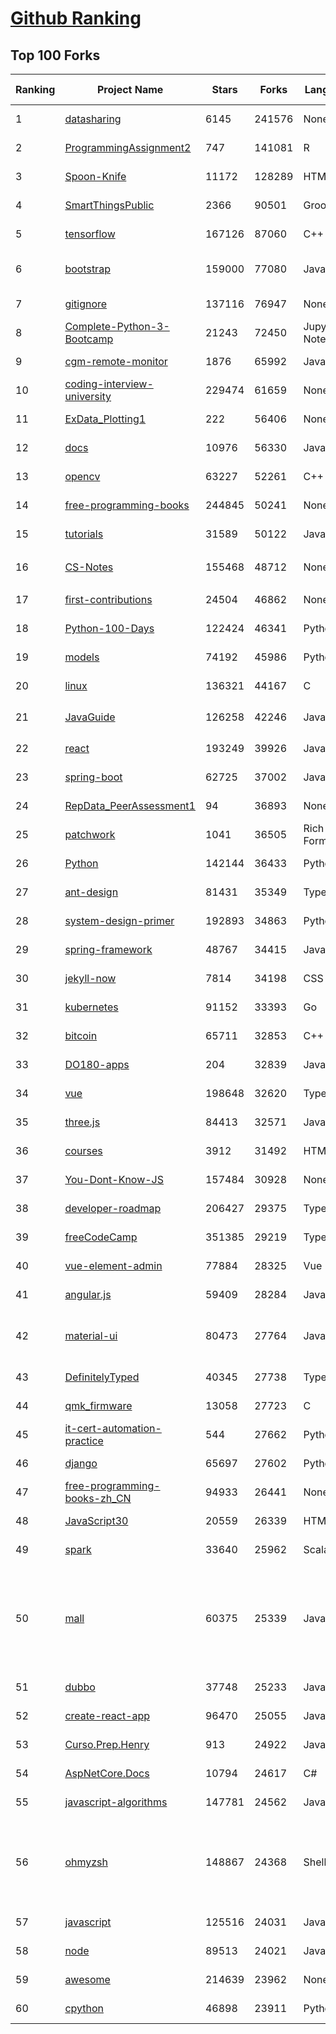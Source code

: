 [Github Ranking](../README.md)
==========

## Top 100 Forks

| Ranking | Project Name | Stars | Forks | Language | Open Issues | Description | Last Commit |
| ------- | ------------ | ----- | ----- | -------- | ----------- | ----------- | ----------- |
| 1 | [datasharing](https://github.com/jtleek/datasharing) | 6145 | 241576 | None | 295 | The Leek group guide to data sharing  | 2022-07-22T18:34:33Z |
| 2 | [ProgrammingAssignment2](https://github.com/rdpeng/ProgrammingAssignment2) | 747 | 141081 | R | 182 | Repository for Programming Assignment 2 for R Programming on Coursera | 2022-08-14T21:20:54Z |
| 3 | [Spoon-Knife](https://github.com/octocat/Spoon-Knife) | 11172 | 128289 | HTML | 1459 | This repo is for demonstration purposes only. | 2022-08-15T20:59:29Z |
| 4 | [SmartThingsPublic](https://github.com/SmartThingsCommunity/SmartThingsPublic) | 2366 | 90501 | Groovy | 60 | SmartThings open-source DeviceType Handlers and SmartApps code | 2022-08-15T11:04:08Z |
| 5 | [tensorflow](https://github.com/tensorflow/tensorflow) | 167126 | 87060 | C++ | 2127 | An Open Source Machine Learning Framework for Everyone | 2022-08-16T02:41:43Z |
| 6 | [bootstrap](https://github.com/twbs/bootstrap) | 159000 | 77080 | JavaScript | 266 | The most popular HTML, CSS, and JavaScript framework for developing responsive, mobile first projects on the web. | 2022-08-15T17:14:54Z |
| 7 | [gitignore](https://github.com/github/gitignore) | 137116 | 76947 | None | 0 | A collection of useful .gitignore templates | 2022-08-13T15:21:30Z |
| 8 | [Complete-Python-3-Bootcamp](https://github.com/Pierian-Data/Complete-Python-3-Bootcamp) | 21243 | 72450 | Jupyter Notebook | 83 | Course Files for Complete Python 3 Bootcamp Course on Udemy | 2022-08-03T08:22:14Z |
| 9 | [cgm-remote-monitor](https://github.com/nightscout/cgm-remote-monitor) | 1876 | 65992 | JavaScript | 127 | nightscout web monitor | 2022-08-15T21:31:04Z |
| 10 | [coding-interview-university](https://github.com/jwasham/coding-interview-university) | 229474 | 61659 | None | 37 | A complete computer science study plan to become a software engineer. | 2022-08-11T03:58:56Z |
| 11 | [ExData_Plotting1](https://github.com/rdpeng/ExData_Plotting1) | 222 | 56406 | None | 76 | Plotting Assignment 1 for Exploratory Data Analysis | 2022-08-02T11:34:39Z |
| 12 | [docs](https://github.com/github/docs) | 10976 | 56330 | JavaScript | 117 | The open-source repo for docs.github.com | 2022-08-16T01:59:40Z |
| 13 | [opencv](https://github.com/opencv/opencv) | 63227 | 52261 | C++ | 2132 | Open Source Computer Vision Library | 2022-08-16T02:31:55Z |
| 14 | [free-programming-books](https://github.com/EbookFoundation/free-programming-books) | 244845 | 50241 | None | 28 | :books: Freely available programming books | 2022-08-15T17:23:20Z |
| 15 | [tutorials](https://github.com/eugenp/tutorials) | 31589 | 50122 | Java | 29 | Just Announced - "Learn Spring Security OAuth":  | 2022-08-16T01:45:05Z |
| 16 | [CS-Notes](https://github.com/CyC2018/CS-Notes) | 155468 | 48712 | None | 112 | :books: 技术面试必备基础知识、Leetcode、计算机操作系统、计算机网络、系统设计 | 2022-08-11T23:59:58Z |
| 17 | [first-contributions](https://github.com/firstcontributions/first-contributions) | 24504 | 46862 | None | 9 | 🚀✨ Help beginners to contribute to open source projects | 2022-08-16T02:01:26Z |
| 18 | [Python-100-Days](https://github.com/jackfrued/Python-100-Days) | 122424 | 46341 | Python | 473 | Python - 100天从新手到大师 | 2022-08-11T07:51:19Z |
| 19 | [models](https://github.com/tensorflow/models) | 74192 | 45986 | Python | 1113 | Models and examples built with TensorFlow | 2022-08-15T21:21:07Z |
| 20 | [linux](https://github.com/torvalds/linux) | 136321 | 44167 | C | 0 | Linux kernel source tree | 2022-08-15T15:20:00Z |
| 21 | [JavaGuide](https://github.com/Snailclimb/JavaGuide) | 126258 | 42246 | Java | 66 | 「Java学习+面试指南」一份涵盖大部分 Java 程序员所需要掌握的核心知识。准备 Java 面试，首选 JavaGuide！ | 2022-08-15T14:46:24Z |
| 22 | [react](https://github.com/facebook/react) | 193249 | 39926 | JavaScript | 773 | A declarative, efficient, and flexible JavaScript library for building user interfaces. | 2022-08-15T20:29:15Z |
| 23 | [spring-boot](https://github.com/spring-projects/spring-boot) | 62725 | 37002 | Java | 548 | Spring Boot | 2022-08-16T00:59:51Z |
| 24 | [RepData_PeerAssessment1](https://github.com/rdpeng/RepData_PeerAssessment1) | 94 | 36893 | None | 6 | Peer Assessment 1 for Reproducible Research | 2022-04-16T07:45:46Z |
| 25 | [patchwork](https://github.com/jlord/patchwork) | 1041 | 36505 | Rich Text Format | 20 | All the Git-it Workshop completers!  | 2022-08-15T20:17:12Z |
| 26 | [Python](https://github.com/TheAlgorithms/Python) | 142144 | 36433 | Python | 27 | All Algorithms implemented in Python | 2022-08-15T23:43:55Z |
| 27 | [ant-design](https://github.com/ant-design/ant-design) | 81431 | 35349 | TypeScript | 820 | An enterprise-class UI design language and React UI library | 2022-08-16T02:26:24Z |
| 28 | [system-design-primer](https://github.com/donnemartin/system-design-primer) | 192893 | 34863 | Python | 164 | Learn how to design large-scale systems. Prep for the system design interview.  Includes Anki flashcards. | 2022-08-03T02:23:02Z |
| 29 | [spring-framework](https://github.com/spring-projects/spring-framework) | 48767 | 34415 | Java | 1212 | Spring Framework | 2022-08-15T23:18:55Z |
| 30 | [jekyll-now](https://github.com/barryclark/jekyll-now) | 7814 | 34198 | CSS | 142 | Build a Jekyll blog in minutes, without touching the command line. | 2022-08-14T08:21:21Z |
| 31 | [kubernetes](https://github.com/kubernetes/kubernetes) | 91152 | 33393 | Go | 1657 | Production-Grade Container Scheduling and Management | 2022-08-16T02:16:28Z |
| 32 | [bitcoin](https://github.com/bitcoin/bitcoin) | 65711 | 32853 | C++ | 460 | Bitcoin Core integration/staging tree | 2022-08-16T01:53:38Z |
| 33 | [DO180-apps](https://github.com/RedHatTraining/DO180-apps) | 204 | 32839 | JavaScript | 0 | DO180 Repository for Sample Applications | 2022-08-14T10:33:12Z |
| 34 | [vue](https://github.com/vuejs/vue) | 198648 | 32620 | TypeScript | 340 | 🖖 Vue.js is a progressive, incrementally-adoptable JavaScript framework for building UI on the web. | 2022-08-15T19:42:20Z |
| 35 | [three.js](https://github.com/mrdoob/three.js) | 84413 | 32571 | JavaScript | 352 | JavaScript 3D Library. | 2022-08-16T02:43:08Z |
| 36 | [courses](https://github.com/DataScienceSpecialization/courses) | 3912 | 31492 | HTML | 26 | Course materials for the Data Science Specialization: https://www.coursera.org/specialization/jhudatascience/1 | 2021-03-30T06:51:57Z |
| 37 | [You-Dont-Know-JS](https://github.com/getify/You-Dont-Know-JS) | 157484 | 30928 | None | 82 | A book series on JavaScript. @YDKJS on twitter. | 2022-08-14T20:12:37Z |
| 38 | [developer-roadmap](https://github.com/kamranahmedse/developer-roadmap) | 206427 | 29375 | TypeScript | 95 | Roadmap to becoming a developer in 2022 | 2022-08-16T01:21:30Z |
| 39 | [freeCodeCamp](https://github.com/freeCodeCamp/freeCodeCamp) | 351385 | 29219 | TypeScript | 142 | freeCodeCamp.org's open-source codebase and curriculum. Learn to code for free. | 2022-08-15T23:27:48Z |
| 40 | [vue-element-admin](https://github.com/PanJiaChen/vue-element-admin) | 77884 | 28325 | Vue | 1125 | :tada: A magical vue admin                                                                https://panjiachen.github.io/vue-element-admin | 2022-07-28T03:16:21Z |
| 41 | [angular.js](https://github.com/angular/angular.js) | 59409 | 28284 | JavaScript | 391 | AngularJS - HTML enhanced for web apps! | 2022-04-12T15:57:22Z |
| 42 | [material-ui](https://github.com/mui/material-ui) | 80473 | 27764 | JavaScript | 1046 | MUI Core is a collection of React UI libraries for shipping new features faster. Start with Material UI, our fully-loaded component library, or bring your own design system to our production-ready components. | 2022-08-15T21:06:59Z |
| 43 | [DefinitelyTyped](https://github.com/DefinitelyTyped/DefinitelyTyped) | 40345 | 27738 | TypeScript | 612 | The repository for high quality TypeScript type definitions. | 2022-08-16T01:56:07Z |
| 44 | [qmk_firmware](https://github.com/qmk/qmk_firmware) | 13058 | 27723 | C | 354 | Open-source keyboard firmware for Atmel AVR and Arm USB families | 2022-08-16T01:33:10Z |
| 45 | [it-cert-automation-practice](https://github.com/google/it-cert-automation-practice) | 544 | 27662 | Python | 53 | Google IT Automation with Python Professional Certificate - Practice files | 2022-08-16T02:58:38Z |
| 46 | [django](https://github.com/django/django) | 65697 | 27602 | Python | 0 | The Web framework for perfectionists with deadlines. | 2022-08-15T20:47:10Z |
| 47 | [free-programming-books-zh_CN](https://github.com/justjavac/free-programming-books-zh_CN) | 94933 | 26441 | None | 0 | :books: 免费的计算机编程类中文书籍，欢迎投稿 | 2022-08-13T10:24:50Z |
| 48 | [JavaScript30](https://github.com/wesbos/JavaScript30) | 20559 | 26339 | HTML | 0 | 30 Day Vanilla JS Challenge | 2022-08-11T19:26:32Z |
| 49 | [spark](https://github.com/apache/spark) | 33640 | 25962 | Scala | 0 | Apache Spark - A unified analytics engine for large-scale data processing | 2022-08-16T02:39:45Z |
| 50 | [mall](https://github.com/macrozheng/mall) | 60375 | 25339 | Java | 24 | mall项目是一套电商系统，包括前台商城系统及后台管理系统，基于SpringBoot+MyBatis实现，采用Docker容器化部署。 前台商城系统包含首页门户、商品推荐、商品搜索、商品展示、购物车、订单流程、会员中心、客户服务、帮助中心等模块。 后台管理系统包含商品管理、订单管理、会员管理、促销管理、运营管理、内容管理、统计报表、财务管理、权限管理、设置等模块。 | 2022-08-14T07:07:37Z |
| 51 | [dubbo](https://github.com/apache/dubbo) | 37748 | 25233 | Java | 417 | Apache Dubbo is a high-performance, java based, open source RPC framework. | 2022-08-16T01:45:04Z |
| 52 | [create-react-app](https://github.com/facebook/create-react-app) | 96470 | 25055 | JavaScript | 1405 | Set up a modern web app by running one command. | 2022-08-13T11:52:49Z |
| 53 | [Curso.Prep.Henry](https://github.com/atralice/Curso.Prep.Henry) | 913 | 24922 | JavaScript | 0 | Curso de Preparación para Ingresar a Henry. | 2022-08-16T02:46:42Z |
| 54 | [AspNetCore.Docs](https://github.com/dotnet/AspNetCore.Docs) | 10794 | 24617 | C# | 558 | Documentation for ASP.NET Core | 2022-08-16T00:07:28Z |
| 55 | [javascript-algorithms](https://github.com/trekhleb/javascript-algorithms) | 147781 | 24562 | JavaScript | 106 | 📝 Algorithms and data structures implemented in JavaScript with explanations and links to further readings | 2022-08-15T12:55:33Z |
| 56 | [ohmyzsh](https://github.com/ohmyzsh/ohmyzsh) | 148867 | 24368 | Shell | 225 | 🙃   A delightful community-driven (with 2,000+ contributors) framework for managing your zsh configuration. Includes 300+ optional plugins (rails, git, macOS, hub, docker, homebrew, node, php, python, etc), 140+ themes to spice up your morning, and an auto-update tool so that makes it easy to keep up with the latest updates from the community. | 2022-08-15T21:40:12Z |
| 57 | [javascript](https://github.com/airbnb/javascript) | 125516 | 24031 | JavaScript | 90 | JavaScript Style Guide | 2022-08-12T07:14:15Z |
| 58 | [node](https://github.com/nodejs/node) | 89513 | 24021 | JavaScript | 1288 | Node.js JavaScript runtime :sparkles::turtle::rocket::sparkles: | 2022-08-16T02:24:01Z |
| 59 | [awesome](https://github.com/sindresorhus/awesome) | 214639 | 23962 | None | 21 | 😎 Awesome lists about all kinds of interesting topics | 2022-08-11T12:20:41Z |
| 60 | [cpython](https://github.com/python/cpython) | 46898 | 23911 | Python | 6800 | The Python programming language | 2022-08-15T23:50:37Z |

